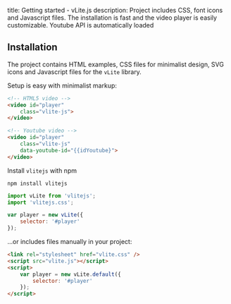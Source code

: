 title: Getting started - vLite.js
description: Project includes CSS, font icons and Javascript files. The installation is fast and the video player is easily customizable. Youtube API is automatically loaded

## Installation

The project contains HTML examples, CSS files for minimalist design, SVG icons and Javascript files for the `vLite` library.

Setup is easy with minimalist markup:

```html
<!-- HTML5 video -->
<video id="player"
    class="vlite-js">
</video>
```

```html
<!-- Youtube video -->
<video id="player"
    class="vlite-js"
    data-youtube-id="{{idYoutube}">
</video>
```

Install `vlitejs` with npm

```shell
npm install vlitejs
```

```javascript
import vLite from 'vlitejs';
import 'vlitejs.css';

var player = new vLite({
    selector: '#player'
});
```

...or includes files manually in your project:

```html
<link rel="stylesheet" href="vlite.css" />
<script src="vlite.js"></script>
<script>
    var player = new vLite.default({
        selector: '#player'
    });
</script>

```

<script>
  ((window.gitter = {}).chat = {}).options = {
    room: 'vlitejs/vlitejs'
  };
</script>
<script src="https://sidecar.gitter.im/dist/sidecar.v1.js" async defer></script>